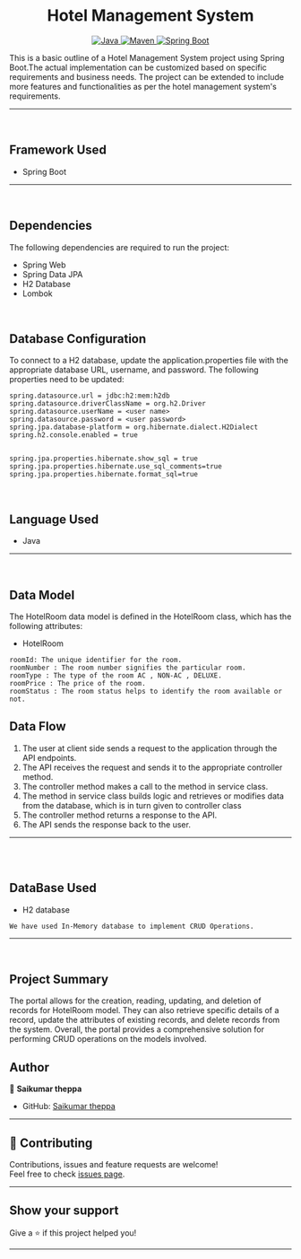<h1 align = "center"> Hotel Management System </h1>

<p align="center">
<a href="Java url">
    <img alt="Java" src="https://img.shields.io/badge/Java->=8-darkblue.svg" />
</a>
<a href="Maven url" >
    <img alt="Maven" src="https://img.shields.io/badge/maven-3.0.5-brightgreen.svg" />
</a>
<a href="Spring Boot url" >
    <img alt="Spring Boot" src="https://img.shields.io/badge/Spring Boot-3.0.6-brightgreen.svg" />
</a>
</p>
This is a basic outline of a Hotel Management System project using Spring Boot.The actual implementation can be customized based on specific requirements and business needs. The project can be extended to include more features and functionalities as per the hotel management system's requirements.

---
<br>

## Framework Used
* Spring Boot

---
<br>

## Dependencies
The following dependencies are required to run the project:

* Spring Web
* Spring Data JPA
* H2 Database
* Lombok

<br>

## Database Configuration
To connect to a H2 database, update the application.properties file with the appropriate database URL, username, and password. The following properties need to be updated:
```
spring.datasource.url = jdbc:h2:mem:h2db
spring.datasource.driverClassName = org.h2.Driver
spring.datasource.userName = <user name>
spring.datasource.password = <user password>
spring.jpa.database-platform = org.hibernate.dialect.H2Dialect
spring.h2.console.enabled = true


spring.jpa.properties.hibernate.show_sql = true
spring.jpa.properties.hibernate.use_sql_comments=true
spring.jpa.properties.hibernate.format_sql=true

```
<br>

## Language Used
* Java

---
<br>

## Data Model

The HotelRoom data model is defined in the HotelRoom class, which has the following attributes:
<br>

* HotelRoom
```
roomId: The unique identifier for the room.
roomNumber : The room number signifies the particular room.
roomType : The type of the room AC , NON-AC , DELUXE.
roomPrice : The price of the room.
roomStatus : The room status helps to identify the room available or not.

```


## Data Flow

1. The user at client side sends a request to the application through the API endpoints.
2. The API receives the request and sends it to the appropriate controller method.
3. The controller method makes a call to the method in service class.
4. The method in service class builds logic and retrieves or modifies data from the database, which is in turn given to controller class
5. The controller method returns a response to the API.
6. The API sends the response back to the user.

---

<br>

<br>

## DataBase Used
* H2 database
```
We have used In-Memory database to implement CRUD Operations.
```
---
<br>

## Project Summary

The portal allows for the creation, reading, updating, and deletion of records for HotelRoom model. They can also retrieve specific details of a record, update the attributes of existing records, and delete records from the system.
Overall, the portal provides a comprehensive solution for performing CRUD operations on the models involved.

## Author

👤 **Saikumar theppa**

* GitHub: [Saikumar theppa](https://gist.github.com/Saikumartheppa)

---

## 🤝 Contributing

Contributions, issues and feature requests are welcome!<br />Feel free to check [issues page]("url").
    
---

## Show your support

Give a ⭐️ if this project helped you!
    
---